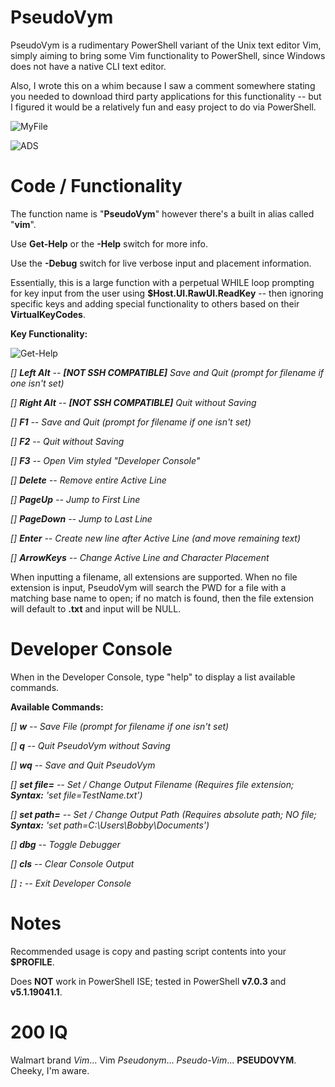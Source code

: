 # PseudoVym

PseudoVym is a rudimentary PowerShell variant of the Unix text editor Vim, simply aiming
to bring some Vim functionality to PowerShell, since Windows does not have a native CLI 
text editor.  

Also, I wrote this on a whim because I saw a comment somewhere stating you needed to 
download third party applications for this functionality -- but I figured it would be
a relatively fun and easy project to do via PowerShell.

![MyFile](https://cdn.discordapp.com/attachments/620986290317426698/821050729023930439/MyFile.png)

![ADS](https://cdn.discordapp.com/attachments/620986290317426698/821050747155775599/ADS.png)

# Code / Functionality
The function name is "**PseudoVym**" however there's a built in alias called "**vim**".

Use **Get-Help** or the **-Help** switch for more info.

Use the **-Debug** switch for live verbose input and placement information.

Essentially, this is a large function with a perpetual WHILE loop prompting for key input 
from the user using **$Host.UI.RawUI.ReadKey** -- then ignoring specific keys and adding special
functionality to others based on their **VirtualKeyCodes**.

**Key Functionality:**

![Get-Help](https://cdn.discordapp.com/attachments/620986290317426698/821050764222529537/Get-Help.png)

   *[] **Left Alt**   --  **[NOT SSH COMPATIBLE]** Save and Quit (prompt for filename if one isn't set)*

   *[] **Right Alt**  --  **[NOT SSH COMPATIBLE]** Quit without Saving*
   
   *[] **F1**         --  Save and Quit (prompt for filename if one isn't set)*

   *[] **F2**         --  Quit without Saving*

   *[] **F3**       --  Open Vim styled "Developer Console"*
   
   *[] **Delete**     --  Remove entire Active Line*
   
   *[] **PageUp**     --  Jump to First Line*
   
   *[] **PageDown**   --  Jump to Last Line*
   
   *[] **Enter**      --  Create new line after Active Line (and move remaining text)*
   
   *[] **ArrowKeys**  --  Change Active Line and Character Placement*

When inputting a filename, all extensions are supported.  When no file extension is input,
PseudoVym will search the PWD for a file with a matching base name to open; if no match
is found, then the file extension will default to **.txt** and input will be NULL.

# Developer Console
When in the Developer Console, type "help" to display a list available commands.

**Available Commands:**

   *[] **w**         --  Save File (prompt for filename if one isn't set)*
   
   *[] **q**          --  Quit PseudoVym without Saving*
   
   *[] **wq**         --  Save and Quit PseudoVym*
   
   *[] **set file=**  --  Set / Change Output Filename (Requires file extension; **Syntax:** 'set file=TestName.txt')*
   
   *[] **set path=**  --  Set / Change Output Path (Requires absolute path; NO file; **Syntax:** 'set path=C:\Users\Bobby\Documents')*
   
   *[] **dbg**        --  Toggle Debugger*
   
   *[] **cls**        --  Clear Console Output*
   
   *[] **:**          --  Exit Developer Console*
   
# Notes
Recommended usage is copy and pasting script contents into your **$PROFILE**.

Does **NOT** work in PowerShell ISE; tested in PowerShell **v7.0.3** and **v5.1.19041.1**.

# 200 IQ
Walmart brand *Vim*... Vim *Pseudonym*... *Pseudo-Vim*... **PSEUDOVYM**.  Cheeky, I'm aware.
